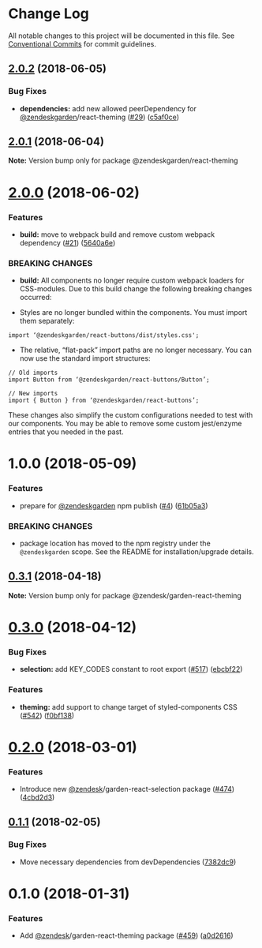 # Change Log

All notable changes to this project will be documented in this file.
See [Conventional Commits](https://conventionalcommits.org) for commit guidelines.

<a name="2.0.2"></a>
## [2.0.2](https://github.com/zendeskgarden/react-components/compare/@zendeskgarden/react-theming@2.0.1...@zendeskgarden/react-theming@2.0.2) (2018-06-05)


### Bug Fixes

* **dependencies:** add new allowed peerDependency for [@zendeskgarden](https://github.com/zendeskgarden)/react-theming ([#29](https://github.com/zendeskgarden/react-components/issues/29)) ([c5af0ce](https://github.com/zendeskgarden/react-components/commit/c5af0ce))




<a name="2.0.1"></a>
## [2.0.1](https://github.com/zendeskgarden/react-components/compare/@zendeskgarden/react-theming@2.0.0...@zendeskgarden/react-theming@2.0.1) (2018-06-04)




**Note:** Version bump only for package @zendeskgarden/react-theming

<a name="2.0.0"></a>
# [2.0.0](https://github.com/zendeskgarden/react-components/compare/@zendeskgarden/react-theming@1.0.0...@zendeskgarden/react-theming@2.0.0) (2018-06-02)


### Features

* **build:** move to webpack build and remove custom webpack dependency ([#21](https://github.com/zendeskgarden/react-components/issues/21)) ([5640a6e](https://github.com/zendeskgarden/react-components/commit/5640a6e))


### BREAKING CHANGES

* **build:** All components no longer require custom webpack loaders for CSS-modules. Due to this build change the following breaking changes occurred:

* Styles are no longer bundled within the components. You must import them separately:

```
import ‘@zendeskgarden/react-buttons/dist/styles.css';
```

* The relative, “flat-pack” import paths are no longer necessary. You can now use the standard import structures:

```
// Old imports
import Button from ‘@zendeskgarden/react-buttons/Button’;

// New imports
import { Button } from ‘@zendeskgarden/react-buttons’;
```

These changes also simplify the custom configurations needed to test with our components. You may be able to remove some custom jest/enzyme entries that you needed in the past.




<a name="1.0.0"></a>
# 1.0.0 (2018-05-09)


### Features

* prepare for [@zendeskgarden](https://github.com/zendeskgarden) npm publish ([#4](https://github.com/zendeskgarden/react-components/issues/4)) ([61b05a3](https://github.com/zendeskgarden/react-components/commit/61b05a3))


### BREAKING CHANGES

* package location has moved to the npm registry under the `@zendeskgarden` scope. See the README for installation/upgrade details.




<a name="0.3.1"></a>
## [0.3.1](https://github.com/zendeskgarden/react-components/compare/@zendesk/garden-react-theming@0.3.0...@zendesk/garden-react-theming@0.3.1) (2018-04-18)




**Note:** Version bump only for package @zendesk/garden-react-theming

<a name="0.3.0"></a>
# [0.3.0](https://github.com/zendeskgarden/react-components/compare/@zendesk/garden-react-theming@0.2.0...@zendesk/garden-react-theming@0.3.0) (2018-04-12)


### Bug Fixes

* **selection:** add KEY_CODES constant to root export ([#517](https://github.com/zendeskgarden/react-components/issues/517)) ([ebcbf22](https://github.com/zendeskgarden/react-components/commit/ebcbf22))


### Features

* **theming:** add support to change target of styled-components CSS ([#542](https://github.com/zendeskgarden/react-components/issues/542)) ([f0bf138](https://github.com/zendeskgarden/react-components/commit/f0bf138))




<a name="0.2.0"></a>
# [0.2.0](https://github.com/zendeskgarden/react-components/compare/@zendesk/garden-react-theming@0.1.1...@zendesk/garden-react-theming@0.2.0) (2018-03-01)


### Features

* Introduce new [@zendesk](https://github.com/zendesk)/garden-react-selection package ([#474](https://github.com/zendeskgarden/react-components/issues/474)) ([4cbd2d3](https://github.com/zendeskgarden/react-components/commit/4cbd2d3))




<a name="0.1.1"></a>

## [0.1.1](https://github.com/zendeskgarden/react-components/compare/@zendesk/garden-react-theming@0.1.0...@zendesk/garden-react-theming@0.1.1) (2018-02-05)

### Bug Fixes

* Move necessary dependencies from devDependencies ([7382dc9](https://github.com/zendeskgarden/react-components/commit/7382dc9))

<a name="0.1.0"></a>

# 0.1.0 (2018-01-31)

### Features

* Add [@zendesk](https://github.com/zendesk)/garden-react-theming package ([#459](https://github.com/zendeskgarden/react-components/issues/459)) ([a0d2616](https://github.com/zendeskgarden/react-components/commit/a0d2616))
